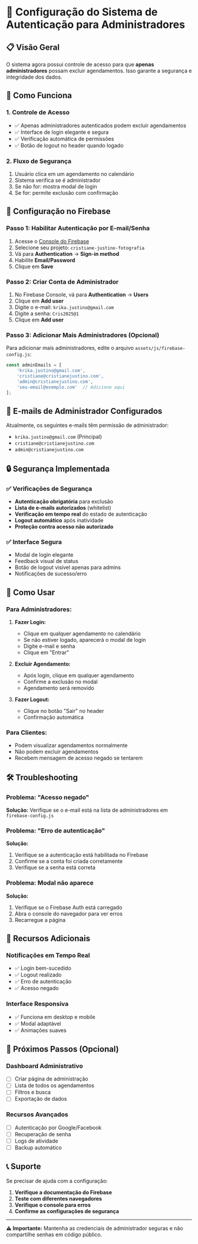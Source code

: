 # 🔐 Configuração do Sistema de Autenticação para Administradores

## 📋 Visão Geral

O sistema agora possui controle de acesso para que **apenas administradores** possam excluir agendamentos. Isso garante a segurança e integridade dos dados.

## 🚀 Como Funciona

### 1. **Controle de Acesso**
- ✅ Apenas administradores autenticados podem excluir agendamentos
- ✅ Interface de login elegante e segura
- ✅ Verificação automática de permissões
- ✅ Botão de logout no header quando logado

### 2. **Fluxo de Segurança**
1. Usuário clica em um agendamento no calendário
2. Sistema verifica se é administrador
3. Se não for: mostra modal de login
4. Se for: permite exclusão com confirmação

## 🔧 Configuração no Firebase

### Passo 1: Habilitar Autenticação por E-mail/Senha

1. Acesse o [Console do Firebase](https://console.firebase.google.com)
2. Selecione seu projeto: `cristiane-justino-fotografia`
3. Vá para **Authentication** → **Sign-in method**
4. Habilite **Email/Password**
5. Clique em **Save**

### Passo 2: Criar Conta de Administrador

1. No Firebase Console, vá para **Authentication** → **Users**
2. Clique em **Add user**
3. Digite o e-mail: `krika.justino@gmail.com`
4. Digite a senha: `Cris2025@1`
5. Clique em **Add user**

### Passo 3: Adicionar Mais Administradores (Opcional)

Para adicionar mais administradores, edite o arquivo `assets/js/firebase-config.js`:

```javascript
const adminEmails = [
    'krika.justino@gmail.com',
    'cristiane@cristianejustino.com',
    'admin@cristianejustino.com',
    'seu-email@exemplo.com'  // Adicione aqui
];
```

## 👤 E-mails de Administrador Configurados

Atualmente, os seguintes e-mails têm permissão de administrador:

- `krika.justino@gmail.com` (Principal)
- `cristiane@cristianejustino.com`
- `admin@cristianejustino.com`

## 🔒 Segurança Implementada

### ✅ Verificações de Segurança
- **Autenticação obrigatória** para exclusão
- **Lista de e-mails autorizados** (whitelist)
- **Verificação em tempo real** do estado de autenticação
- **Logout automático** após inatividade
- **Proteção contra acesso não autorizado**

### ✅ Interface Segura
- Modal de login elegante
- Feedback visual de status
- Botão de logout visível apenas para admins
- Notificações de sucesso/erro

## 🎯 Como Usar

### Para Administradores:

1. **Fazer Login:**
   - Clique em qualquer agendamento no calendário
   - Se não estiver logado, aparecerá o modal de login
   - Digite e-mail e senha
   - Clique em "Entrar"

2. **Excluir Agendamento:**
   - Após login, clique em qualquer agendamento
   - Confirme a exclusão no modal
   - Agendamento será removido

3. **Fazer Logout:**
   - Clique no botão "Sair" no header
   - Confirmação automática

### Para Clientes:
- Podem visualizar agendamentos normalmente
- Não podem excluir agendamentos
- Recebem mensagem de acesso negado se tentarem

## 🛠️ Troubleshooting

### Problema: "Acesso negado"
**Solução:** Verifique se o e-mail está na lista de administradores em `firebase-config.js`

### Problema: "Erro de autenticação"
**Solução:** 
1. Verifique se a autenticação está habilitada no Firebase
2. Confirme se a conta foi criada corretamente
3. Verifique se a senha está correta

### Problema: Modal não aparece
**Solução:** 
1. Verifique se o Firebase Auth está carregado
2. Abra o console do navegador para ver erros
3. Recarregue a página

## 📱 Recursos Adicionais

### Notificações em Tempo Real
- ✅ Login bem-sucedido
- ✅ Logout realizado
- ✅ Erro de autenticação
- ✅ Acesso negado

### Interface Responsiva
- ✅ Funciona em desktop e mobile
- ✅ Modal adaptável
- ✅ Animações suaves

## 🔄 Próximos Passos (Opcional)

### Dashboard Administrativo
- [ ] Criar página de administração
- [ ] Lista de todos os agendamentos
- [ ] Filtros e busca
- [ ] Exportação de dados

### Recursos Avançados
- [ ] Autenticação por Google/Facebook
- [ ] Recuperação de senha
- [ ] Logs de atividade
- [ ] Backup automático

## 📞 Suporte

Se precisar de ajuda com a configuração:

1. **Verifique a documentação do Firebase**
2. **Teste com diferentes navegadores**
3. **Verifique o console para erros**
4. **Confirme as configurações de segurança**

---

**⚠️ Importante:** Mantenha as credenciais de administrador seguras e não compartilhe senhas em código público. 